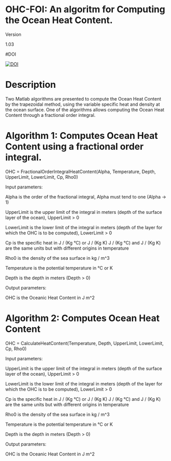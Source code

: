 # OHC-FOI: An algoritm for Computing the Ocean Heat Content.

Version

1.03

#DOI

[![DOI](https://zenodo.org/badge/DOI/10.5281/zenodo.5899547.svg)](https://doi.org/10.5281/zenodo.5899547)

# Description

Two Matlab algorithms are presented to compute the Ocean Heat Content by the trapezoidal method, using the variable specific heat and density at the ocean surface. One of the algorithms allows computing the Ocean Heat Content through a fractional order integral.


# Algorithm 1: Computes Ocean Heat Content using a fractional order integral.


OHC = FractionalOrderIntegralHeatContent(Alpha, Temperature, Depth, UpperLimit, LowerLimit, Cp, Rho0)


Input parameters:


Alpha is the order of the fractional integral, Alpha must tend to one (Alpha -> 1)

UpperLimit is the upper limit of the integral in meters (depth of the surface layer
of the ocean), UpperLimit > 0

LowerLimit is the lower limit of the integral in meters (depth of the layer for
which the OHC is to be computed), LowerLimit > 0

Cp is the specific heat in J / (Kg °C) or J / (Kg K)
J / (Kg °C) and J / (Kg K) are the same units but with different origins
in temperature

Rho0 is the density of the sea surface in kg / m^3

Temperature is the potential temperature in °C or K

Depth is the depth in meters (Depth > 0)

Output parameters:


OHC is the Oceanic Heat Content in J m^2


# Algorithm 2: Computes Ocean Heat Content


OHC = CalculateHeatContent(Temperature, Depth, UpperLimit, LowerLimit, Cp, Rho0)


Input parameters:


UpperLimit is the upper limit of the integral in meters (depth of the surface layer
of the ocean), UpperLimit > 0

LowerLimit is the lower limit of the integral in meters (depth of the layer for
which the OHC is to be computed), LowerLimit > 0

Cp is the specific heat in J / (Kg °C) or J / (Kg K)
J / (Kg °C) and J / (Kg K) are the same units but with different origins
in temperature

Rho0 is the density of the sea surface in kg / m^3

Temperature is the potential temperature in °C or K

Depth is the depth in meters (Depth > 0)


Output parameters:


OHC is the Oceanic Heat Content in J m^2

